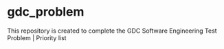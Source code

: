 # gdc_problem
This repository is created to complete the GDC Software Engineering Test Problem | Priority list
